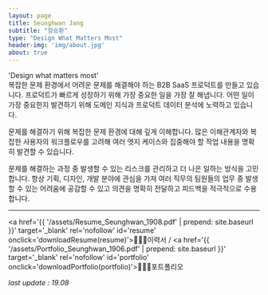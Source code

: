 ```yaml
---
layout: page
title: Seunghwan Jang
subtitle: "장승환"
type: "Design What Matters Most"
header-img: 'img/about.jpg'
about: true
---
```


'Design what matters most'  
복잡한 문제 환경에서 어려운 문제를 해결해야 하는 B2B SaaS 프로덕트를 만들고 있습니다. 프로덕트가 빠르게 성장하기 위해 가장 중요한 일을 가장 잘 해냅니다. 어떤 일이 가장 중요한지 발견하기 위해 도메인 지식과 프로덕트 데이터 분석에 노력하고 있습니다.

문제를 해결하기 위해 복잡한 문제 환경에 대해 깊게 이해합니다. 많은 이해관계자와 복잡한 사용자의 워크플로우를 고려해 여러 엣지 케이스와 집중해야 할 작업 내용을 명확히 발견할 수 있습니다.

문제를 해결하는 과정 중 발생할 수 있는 리스크를 관리하고 더 나은 일하는 방식을 고민합니다. 항상 기획, 디자인, 개발 분야에 관심을 가져 여러 직무의 팀원들의 업무 중 발생할 수 있는 어려움에 공감할 수 있고 의견을 명확히 전달하고 피드백을 적극적으로 수용합니다.

---

<a href='{{ '/assets/Resume_Seunghwan_1908.pdf' | prepend: site.baseurl }}' target='_blank' rel='nofollow' id='resume' onclick='downloadResume(resume)'>🧑🏻‍💻이력서</a> / <a href='{{ '/assets/Portfolio_Seunghwan_1906.pdf' | prepend: site.baseurl }}' target='_blank' rel='nofollow' id='portfolio' onclick='downloadPortfolio(portfolio)'>🏄🏻‍♂️포트폴리오</a>

_last update : 19.08_